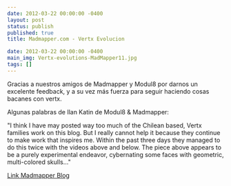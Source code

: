 ```yaml
---
date: 2012-03-22 00:00:00 -0400
layout: post
status: publish
published: true
title: Madmapper.com - Vertx Evolucion

date: 2012-03-22 00:00:00 -0400
main_img: Vertx-evolutions-MadMapper11.jpg
tags: []
---
```

Gracias a nuestros amigos de Madmapper y Modul8 por darnos un excelente feedback, y a su vez más fuerza para seguir haciendo cosas bacanes con vertx.

Algunas palabras de Ilan Katin de Modul8 & Madmapper:

"I think I have may posted way too much of the Chilean based, Vertx families work on this blog. But I really cannot help it because they continue to make work that inspires me.
Within the past three days they managed to do this twice with the videos above and below. The piece above appears to be a purely experimental endeavor, cybernating some faces with geometric, multi-colored skulls..."

[Link Madmapper Blog](http://www.madmapper.com/2012/03/22/vertx-evolutions/)
